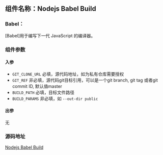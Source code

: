 ## 组件名称：Nodejs Babel Build

### Babel：
[Babel]用于编写下一代 JavaScript 的编译器。


### 组件参数
#### 入参
- `GIT_CLONE_URL` 必填，源代码地址，如为私有仓库需要授权
- `GIT_REF` 非必填，源代码git目标引用，可以是一个git branch, git tag 或者git commit ID, 默认值master
- `BUILD_PATH` 必填，目标文件路径
- `BUILD_PARAMS` 非必填，如 `--out-dir public`
#### 出参
无

### 源码地址

[Nodejs Babel Build](https://github.com/tencentyun/workflow-components/tree/master/nodejs/build/babel)
